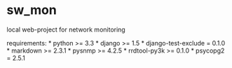 sw_mon
======

local web-project for network monitoring

requirements:
    * python >= 3.3
    * django >= 1.5
    * django-test-exclude = 0.1.0
    * markdown >= 2.3.1
    * pysnmp >= 4.2.5
    * rrdtool-py3k >= 0.1.0
    * psycopg2 = 2.5.1
